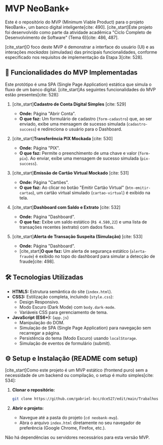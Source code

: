# MVP NeoBank+

Este é o repositório do MVP (Minimum Viable Product) para o projeto NeoBank+, um banco digital inteligente[cite: 490]. [cite_start]Este projeto foi desenvolvido como parte da atividade acadêmica "Ciclo Completo de Desenvolvimento de Software" (Tema 6)[cite: 486, 487].

[cite_start]O foco deste MVP é demonstrar a interface do usuário (UI) e as interações *mockadas* (simuladas) das principais funcionalidades, conforme especificado nos requisitos de implementação da Etapa 3[cite: 528].

## 🚀 Funcionalidades do MVP Implementadas

Este protótipo é uma SPA (Single Page Application) estática que simula o fluxo de um banco digital. [cite_start]As seguintes funcionalidades do MVP estão presentes[cite: 528]:

1.  [cite_start]**Cadastro de Conta Digital Simples** [cite: 529]
    * **Onde:** Página "Abrir Conta".
    * **O que faz:** Um formulário de cadastro (`form-cadastro`) que, ao ser enviado, exibe uma mensagem de sucesso simulada (`cadastro-success`) e redireciona o usuário para o Dashboard.

2.  [cite_start]**Transferência PIX Mockada** [cite: 530]
    * **Onde:** Página "PIX".
    * **O que faz:** Permite o preenchimento de uma chave e valor (`form-pix`). Ao enviar, exibe uma mensagem de sucesso simulada (`pix-success`).

3.  [cite_start]**Emissão de Cartão Virtual Mockado** [cite: 531]
    * **Onde:** Página "Cartões".
    * **O que faz:** Ao clicar no botão "Emitir Cartão Virtual" (`btn-emitir-cartao`), um cartão virtual simulado (`cartao-virtual`) é exibido na tela.

4.  [cite_start]**Dashboard com Saldo e Extrato** [cite: 532]
    * **Onde:** Página "Dashboard".
    * **O que faz:** Exibe um saldo estático (`R$ 4.580,22`) e uma lista de transações recentes (extrato) com dados fixos.

5.  [cite_start]**Alerta de Transação Suspeita (Simulação)** [cite: 533]
    * **Onde:** Página "Dashboard".
    * [cite_start]**O que faz:** Um alerta de segurança estático (`alerta-fraude`) é exibido no topo do dashboard para simular a detecção de fraude[cite: 498].

## 🛠️ Tecnologias Utilizadas

* **HTML5:** Estrutura semântica do site (`index.html`).
* **CSS3:** Estilização completa, incluindo (`style.css`):
    * Design Responsivo.
    * Modo Escuro (Dark Mode) com `body.dark-mode`.
    * Variáveis CSS para gerenciamento de tema.
* **JavaScript (ES6+):** (`app.js`)
    * Manipulação do DOM.
    * Simulação de SPA (Single Page Application) para navegação sem recarregar a página.
    * Persistência do tema (Modo Escuro) usando `localStorage`.
    * Simulação de eventos de formulário (submit).

## ⚙️ Setup e Instalação (README com setup)

[cite_start]Como este projeto é um MVP estático (frontend puro) sem a necessidade de um backend ou compilação, o setup é muito simples[cite: 534]:

1.  **Clonar o repositório:**
    ```bash
    git clone https://github.com/gabriel-bcc/dce527/edit/main/Trabalhos/neobank.git
    ```

2.  **Abrir o projeto:**
    * Navegue até a pasta do projeto (`cd neobank-mvp`).
    * Abra o arquivo `index.html` diretamente no seu navegador de preferência (Google Chrome, Firefox, etc.).

Não há dependências ou servidores necessários para esta versão MVP.
